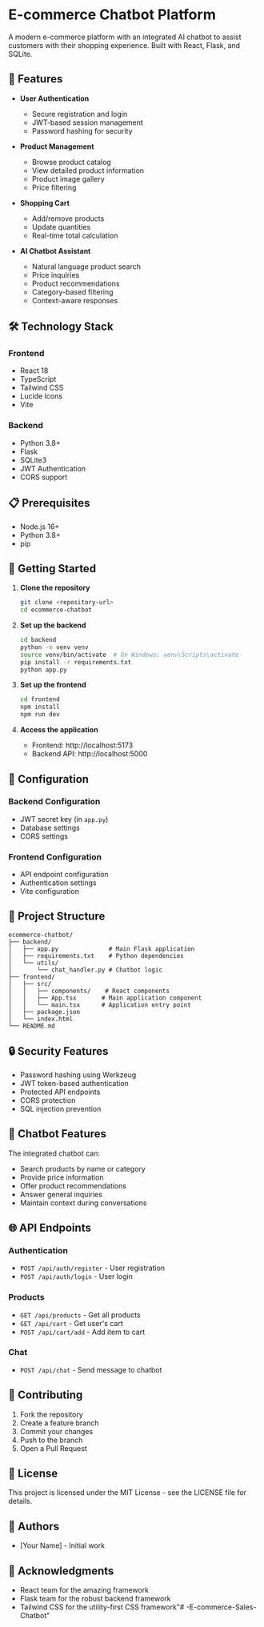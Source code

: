 # E-commerce Chatbot Platform

A modern e-commerce platform with an integrated AI chatbot to assist customers with their shopping experience. Built with React, Flask, and SQLite.

## 🌟 Features

- **User Authentication**
  - Secure registration and login
  - JWT-based session management
  - Password hashing for security

- **Product Management**
  - Browse product catalog
  - View detailed product information
  - Product image gallery
  - Price filtering

- **Shopping Cart**
  - Add/remove products
  - Update quantities
  - Real-time total calculation

- **AI Chatbot Assistant**
  - Natural language product search
  - Price inquiries
  - Product recommendations
  - Category-based filtering
  - Context-aware responses

## 🛠️ Technology Stack

### Frontend
- React 18
- TypeScript
- Tailwind CSS
- Lucide Icons
- Vite

### Backend
- Python 3.8+
- Flask
- SQLite3
- JWT Authentication
- CORS support

## 📋 Prerequisites

- Node.js 16+
- Python 3.8+
- pip

## 🚀 Getting Started

1. **Clone the repository**
   ```bash
   git clone <repository-url>
   cd ecommerce-chatbot
   ```

2. **Set up the backend**
   ```bash
   cd backend
   python -m venv venv
   source venv/bin/activate  # On Windows: venv\Scripts\activate
   pip install -r requirements.txt
   python app.py
   ```

3. **Set up the frontend**
   ```bash
   cd frontend
   npm install
   npm run dev
   ```

4. **Access the application**
   - Frontend: http://localhost:5173
   - Backend API: http://localhost:5000

## 🔧 Configuration

### Backend Configuration
- JWT secret key (in `app.py`)
- Database settings
- CORS settings

### Frontend Configuration
- API endpoint configuration
- Authentication settings
- Vite configuration

## 📁 Project Structure

```
ecommerce-chatbot/
├── backend/
│   ├── app.py              # Main Flask application
│   ├── requirements.txt    # Python dependencies
│   └── utils/
│       └── chat_handler.py # Chatbot logic
├── frontend/
│   ├── src/
│   │   ├── components/    # React components
│   │   ├── App.tsx       # Main application component
│   │   └── main.tsx      # Application entry point
│   ├── package.json
│   └── index.html
└── README.md
```

## 🔒 Security Features

- Password hashing using Werkzeug
- JWT token-based authentication
- Protected API endpoints
- CORS protection
- SQL injection prevention

## 🤖 Chatbot Features

The integrated chatbot can:
- Search products by name or category
- Provide price information
- Offer product recommendations
- Answer general inquiries
- Maintain context during conversations

## 🌐 API Endpoints

### Authentication
- `POST /api/auth/register` - User registration
- `POST /api/auth/login` - User login

### Products
- `GET /api/products` - Get all products
- `GET /api/cart` - Get user's cart
- `POST /api/cart/add` - Add item to cart

### Chat
- `POST /api/chat` - Send message to chatbot

## 🤝 Contributing

1. Fork the repository
2. Create a feature branch
3. Commit your changes
4. Push to the branch
5. Open a Pull Request

## 📄 License

This project is licensed under the MIT License - see the LICENSE file for details.

## 👥 Authors

- [Your Name] - Initial work

## 🙏 Acknowledgments

- React team for the amazing framework
- Flask team for the robust backend framework
- Tailwind CSS for the utility-first CSS framework"# -E-commerce-Sales-Chatbot" 
